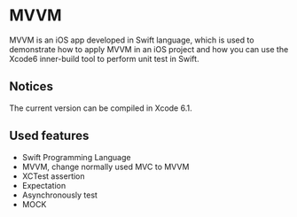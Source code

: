 MVVM
============

MVVM is an iOS app developed in Swift language, which is used to demonstrate how to apply MVVM in an iOS project and how you can use the Xcode6 inner-build tool to perform unit test in Swift.

## Notices
The current version can be compiled in Xcode 6.1. 
 
## Used features
* Swift Programming Language
* MVVM, change normally used MVC to MVVM
* XCTest assertion
* Expectation
* Asynchronously test
* MOCK

